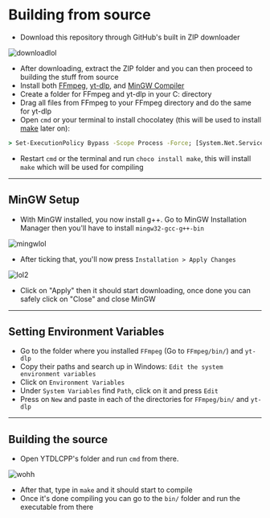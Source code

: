 # Building from source
* Download this repository through GitHub's built in ZIP downloader

![downloadlol](https://cdn.discordapp.com/attachments/798150104158568448/1140927243011498044/image.png)

* After downloading, extract the ZIP folder and you can then proceed to building the stuff from source
* Install both [FFmpeg](https://github.com/BtbN/FFmpeg-Builds/releases/download/latest/ffmpeg-n6.0-latest-win64-lgpl-6.0.zip), [yt-dlp](https://github.com/yt-dlp/yt-dlp/releases/download/2023.07.06/yt-dlp_win.zip), and [MinGW Compiler](https://sourceforge.net/projects/mingw/)
* Create a folder for FFmpeg and yt-dlp in your C: directory
* Drag all files from FFmpeg to your FFmpeg directory and do the same for yt-dlp
*  Open ``cmd`` or your terminal to install chocolatey (this will be used to install [make](https://www.gnu.org/software/make/) later on):
```.bat
> Set-ExecutionPolicy Bypass -Scope Process -Force; [System.Net.ServicePointManager]::SecurityProtocol = [System.Net.ServicePointManager]::SecurityProtocol -bor 3072; iex ((New-Object System.Net.WebClient).DownloadString('https://community.chocolatey.org/install.ps1'))
```
* Restart ``cmd`` or the terminal and run ``choco install make``, this will install ``make`` which will be used for compiling
---
## MinGW Setup
* With MinGW installed, you now install g++. Go to MinGW Installation Manager then you'll have to install ``mingw32-gcc-g++-bin``

![mingwlol](https://cdn.discordapp.com/attachments/798150104158568448/1140928793201102938/tutorlol.png)

* After ticking that, you'll now press ``Installation > Apply Changes``

![lol2](https://cdn.discordapp.com/attachments/798150104158568448/1140929249650417766/image.png)

* Click on "Apply" then it should start downloading, once done you can safely click on "Close" and close MinGW
---
## Setting Environment Variables
* Go to the folder where you installed ``FFmpeg`` (Go to ``FFmpeg/bin/``) and ``yt-dlp``
* Copy their paths and search up in Windows: ``Edit the system environment variables``
* Click on ``Environment Variables``
* Under ``System Variables`` find ``Path``, click on it and press ``Edit``
* Press on ``New`` and paste in each of the directories for ``FFmpeg/bin/`` and ``yt-dlp``
---
## Building the source
* Open YTDLCPP's folder and run ``cmd`` from there.

![wohh](https://cdn.discordapp.com/attachments/798150104158568448/1140930421257945190/image.png) 

* After that, type in ``make`` and it should start to compile
* Once it's done compiling you can go to the ``bin/`` folder and run the executable from there
